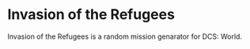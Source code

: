 # Invasion of the Refugees
 
 Invasion of the Refugees is a random mission genarator for DCS: World.
